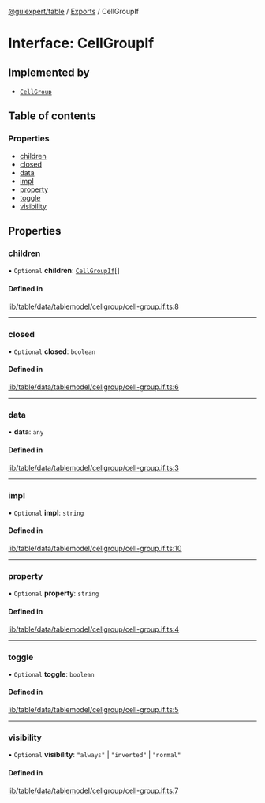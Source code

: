 [@guiexpert/table](../README.md) / [Exports](../modules.md) / CellGroupIf

# Interface: CellGroupIf

## Implemented by

- [`CellGroup`](../classes/CellGroup.md)

## Table of contents

### Properties

- [children](CellGroupIf.md#children)
- [closed](CellGroupIf.md#closed)
- [data](CellGroupIf.md#data)
- [impl](CellGroupIf.md#impl)
- [property](CellGroupIf.md#property)
- [toggle](CellGroupIf.md#toggle)
- [visibility](CellGroupIf.md#visibility)

## Properties

### children

• `Optional` **children**: [`CellGroupIf`](CellGroupIf.md)[]

#### Defined in

[lib/table/data/tablemodel/cellgroup/cell-group.if.ts:8](https://github.com/guiexperttable/ge-table/blob/a7cb25d/libs/table/src/lib/table/data/tablemodel/cellgroup/cell-group.if.ts#L8)

___

### closed

• `Optional` **closed**: `boolean`

#### Defined in

[lib/table/data/tablemodel/cellgroup/cell-group.if.ts:6](https://github.com/guiexperttable/ge-table/blob/a7cb25d/libs/table/src/lib/table/data/tablemodel/cellgroup/cell-group.if.ts#L6)

___

### data

• **data**: `any`

#### Defined in

[lib/table/data/tablemodel/cellgroup/cell-group.if.ts:3](https://github.com/guiexperttable/ge-table/blob/a7cb25d/libs/table/src/lib/table/data/tablemodel/cellgroup/cell-group.if.ts#L3)

___

### impl

• `Optional` **impl**: `string`

#### Defined in

[lib/table/data/tablemodel/cellgroup/cell-group.if.ts:10](https://github.com/guiexperttable/ge-table/blob/a7cb25d/libs/table/src/lib/table/data/tablemodel/cellgroup/cell-group.if.ts#L10)

___

### property

• `Optional` **property**: `string`

#### Defined in

[lib/table/data/tablemodel/cellgroup/cell-group.if.ts:4](https://github.com/guiexperttable/ge-table/blob/a7cb25d/libs/table/src/lib/table/data/tablemodel/cellgroup/cell-group.if.ts#L4)

___

### toggle

• `Optional` **toggle**: `boolean`

#### Defined in

[lib/table/data/tablemodel/cellgroup/cell-group.if.ts:5](https://github.com/guiexperttable/ge-table/blob/a7cb25d/libs/table/src/lib/table/data/tablemodel/cellgroup/cell-group.if.ts#L5)

___

### visibility

• `Optional` **visibility**: ``"always"`` \| ``"inverted"`` \| ``"normal"``

#### Defined in

[lib/table/data/tablemodel/cellgroup/cell-group.if.ts:7](https://github.com/guiexperttable/ge-table/blob/a7cb25d/libs/table/src/lib/table/data/tablemodel/cellgroup/cell-group.if.ts#L7)
